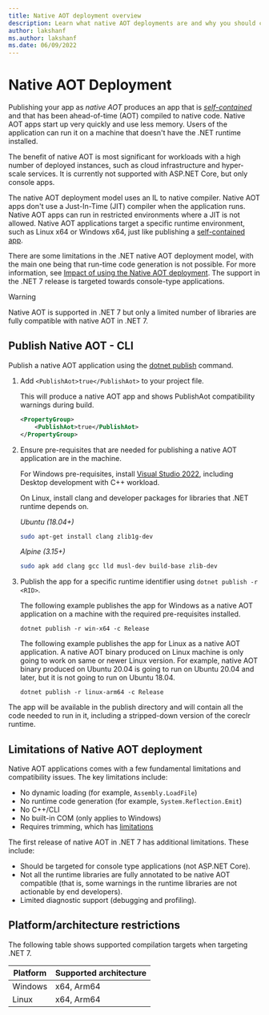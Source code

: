 ```yaml
---
title: Native AOT deployment overview
description: Learn what native AOT deployments are and why you should consider using it as part of the publishing your app with .NET 7 and later.
author: lakshanf
ms.author: lakshanf
ms.date: 06/09/2022
---
```

# Native AOT Deployment

Publishing your app as *native AOT* produces an app that is [*self-contained*](index.md#publish-self-contained) and that has been ahead-of-time (AOT) compiled to native code. Native AOT apps start up very quickly and use less memory. Users of the application can run it on a machine that doesn't have the .NET runtime installed.

The benefit of native AOT is most significant for workloads with a high number of deployed instances, such as cloud infrastructure and hyper-scale services. It is currently not supported with ASP.NET Core, but only console apps.

The native AOT deployment model uses an IL to native compiler. Native AOT apps don't use a Just-In-Time (JIT) compiler when the application runs. Native AOT apps can run in restricted environments where a JIT is not allowed. Native AOT applications target a specific runtime environment, such as Linux x64 or Windows x64, just like publishing a [self-contained app](index.md#publish-self-contained).

There are some limitations in the .NET native AOT deployment model, with the main one being that run-time code generation is not possible. For more information, see [Impact of using the Native AOT deployment](#impact-of-using-the-native-aot-deployment). The support in the .NET 7 release is targeted towards console-type applications.

> [!WARNING]
> Native AOT is supported in .NET 7 but only a limited number of libraries are fully compatible with native AOT in .NET 7.

## Publish Native AOT - CLI

Publish a native AOT application using the [dotnet publish](../tools/dotnet-publish.md) command.

01. Add `<PublishAot>true</PublishAot>` to your project file.

    This will produce a native AOT app and shows PublishAot compatibility warnings during build.

    ```xml
    <PropertyGroup>
        <PublishAot>true</PublishAot>
    </PropertyGroup>
    ```

02. Ensure pre-requisites that are needed for publishing a native AOT application are in the machine.

    For Windows pre-requisites, install [Visual Studio 2022](https://visualstudio.microsoft.com/vs/), including Desktop development with C++ workload.

    On Linux, install clang and developer packages for libraries that .NET runtime depends on.

    *Ubuntu (18.04+)*

    ```sh
    sudo apt-get install clang zlib1g-dev
    ```

    *Alpine (3.15+)*

    ```sh
    sudo apk add clang gcc lld musl-dev build-base zlib-dev
    ```

03. Publish the app for a specific runtime identifier using `dotnet publish -r <RID>`.

    The following example publishes the app for Windows as a native AOT application on a machine with the required pre-requisites installed.

    `dotnet publish -r win-x64 -c Release`

    The following example publishes the app for Linux as a native AOT application. A native AOT binary produced on Linux machine is only going to work on same or newer Linux version. For example, native AOT binary produced on Ubuntu 20.04 is going to run on Ubuntu 20.04 and later, but it is not going to run on Ubuntu 18.04.

    `dotnet publish -r linux-arm64 -c Release`

The app will be available in the publish directory and will contain all the code needed to run in it, including a stripped-down version of the coreclr runtime.

## Limitations of Native AOT deployment


Native AOT applications comes with a few fundamental limitations and compatibility issues. The key limitations include:

- No dynamic loading (for example, `Assembly.LoadFile`)
- No runtime code generation (for example, `System.Reflection.Emit`)
- No C++/CLI
- No built-in COM (only applies to Windows)
- Requires trimming, which has [limitations](trimming/incompatibilities.md)

The first release of native AOT in .NET 7 has additional limitations. These include:

- Should be targeted for console type applications (not ASP.NET Core).
- Not all the runtime libraries are fully annotated to be native AOT compatible (that is, some warnings in the runtime libraries are not actionable by end developers).
- Limited diagnostic support (debugging and profiling).

## Platform/architecture restrictions

The following table shows supported compilation targets when targeting .NET 7.

| Platform | Supported architecture |
| ------------ | --------------------------- |
| Windows  | x64, Arm64 |
| Linux    | x64, Arm64 |

